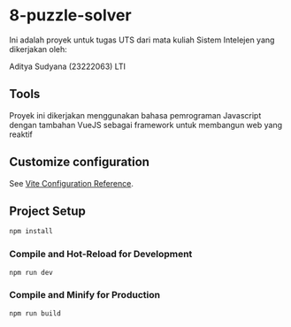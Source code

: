 # 8-puzzle-solver

Ini adalah proyek untuk tugas UTS dari mata kuliah Sistem Intelejen yang dikerjakan oleh:

Aditya Sudyana (23222063) LTI

## Tools

Proyek ini dikerjakan menggunakan bahasa pemrograman Javascript dengan tambahan VueJS sebagai framework untuk membangun web yang reaktif

## Customize configuration

See [Vite Configuration Reference](https://vitejs.dev/config/).

## Project Setup

```sh
npm install
```

### Compile and Hot-Reload for Development

```sh
npm run dev
```

### Compile and Minify for Production

```sh
npm run build
```
